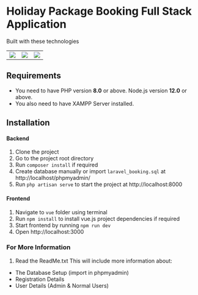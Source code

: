 # Holiday Package Booking Full Stack Application

Built with these technologies
<table>
    <tr>
        <td>
            <a href="https://laravel.com"><img src="https://i.imgur.com/pBNT1yy.png" /></a>
        </td>
        <td>
            <a href="https://vuejs.org/"><img src="https://i.imgur.com/BxQe48y.png" /></a>
        </td>
        <td>
            <a href="https://tailwindcss.com/"><img src="https://i.imgur.com/wdYXsgR.png" /></a>
        </td>
    </tr>
</table> 


## Requirements
- You need to have PHP version **8.0** or above. Node.js version **12.0** or above.
- You also need to have XAMPP Server installed. 


## Installation

#### Backend
1. Clone the project
2. Go to the project root directory
3. Run `composer install` if required
4. Create database manually or import `laravel_booking.sql` at http://localhost/phpmyadmin/
5. Run `php artisan serve` to start the project at http://localhost:8000

#### Frontend
1. Navigate to `vue` folder using terminal
2. Run `npm install` to install vue.js project dependencies if required
3. Start frontend by running `npm run dev` 
4. Open http://localhost:3000


### For More Information
1. Read the ReadMe.txt
This will include more information about:
 - The Database Setup (import in phpmyadmin)
 - Registration Details 
 - User Details (Admin & Normal Users)
